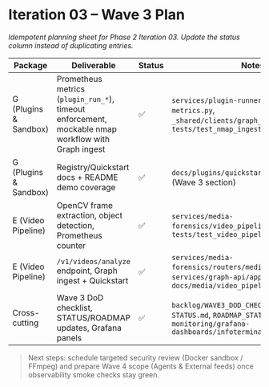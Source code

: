 # Iteration 03 – Wave 3 Plan

_Idempotent planning sheet for Phase 2 Iteration 03. Update the status column instead of duplicating entries._

| Package | Deliverable | Status | Notes |
| --- | --- | --- | --- |
| G (Plugins & Sandbox) | Prometheus metrics (`plugin_run_*`), timeout enforcement, mockable nmap workflow with Graph ingest | ✅ | `services/plugin-runner/app_v1.py`, `metrics.py`, `_shared/clients/graph_ingest.py`, `tests/test_nmap_ingest.py` |
| G (Plugins & Sandbox) | Registry/Quickstart docs + README demo coverage | ✅ | `docs/plugins/quickstart.md`, `README.md` (Wave 3 section) |
| E (Video Pipeline) | OpenCV frame extraction, object detection, Prometheus counter | ✅ | `services/media-forensics/video_pipeline.py`, `metrics.py`, `tests/test_video_pipeline.py` |
| E (Video Pipeline) | `/v1/videos/analyze` endpoint, Graph ingest + Quickstart | ✅ | `services/media-forensics/routers/media_forensics_v1.py`, `services/graph-api/app/routes/ingest.py`, `docs/media/video_pipeline.md` |
| Cross-cutting | Wave 3 DoD checklist, STATUS/ROADMAP updates, Grafana panels | ✅ | `backlog/WAVE3_DOD_CHECKLIST.md`, `STATUS.md`, `ROADMAP_STATUS.md`, `monitoring/grafana-dashboards/infoterminal-overview.json` |

> Next steps: schedule targeted security review (Docker sandbox / FFmpeg) and prepare Wave 4 scope (Agents & External feeds) once observability smoke checks stay green.
